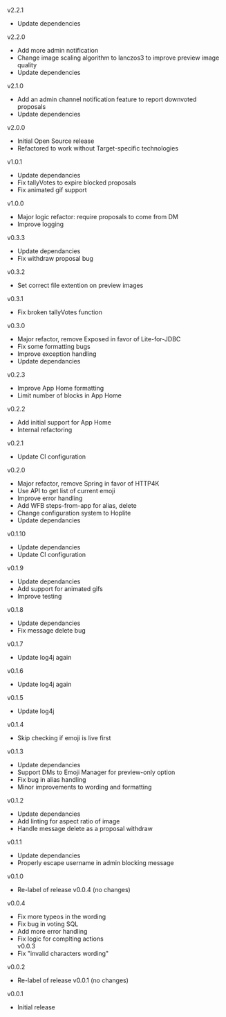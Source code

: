 v2.2.1
 - Update dependencies

v2.2.0
 - Add more admin notification
 - Change image scaling algorithm to lanczos3 to improve preview image quality
 - Update dependencies

v2.1.0
 - Add an admin channel notification feature to report downvoted proposals
 - Update dependencies

v2.0.0
 - Initial Open Source release
 - Refactored to work without Target-specific technologies

v1.0.1
 - Update dependancies
 - Fix tallyVotes to expire blocked proposals
 - Fix animated gif support  

v1.0.0
 - Major logic refactor: require proposals to come from DM
 - Improve logging

v0.3.3
 - Update dependancies
 - Fix withdraw proposal bug

v0.3.2
 - Set correct file extention on preview images

v0.3.1
 - Fix broken tallyVotes function

v0.3.0
 - Major refactor, remove Exposed in favor of Lite-for-JDBC
 - Fix some formatting bugs
 - Improve exception handling
 - Update dependancies
 

v0.2.3
 - Improve App Home formatting
 - Limit number of blocks in App Home

v0.2.2
 - Add initial support for App Home
 - Internal refactoring

v0.2.1
 - Update CI configuration

v0.2.0
 - Major refactor, remove Spring in favor of HTTP4K
 - Use API to get list of current emoji
 - Improve error handling
 - Add WFB steps-from-app for alias, delete
 - Change configuration system to Hoplite
 - Update dependancies

v0.1.10
 - Update dependancies
 - Update CI configuration

v0.1.9
 - Update dependancies
 - Add support for animated gifs
 - Improve testing

v0.1.8
 - Update dependancies
 - Fix message delete bug
 

v0.1.7
 - Update log4j again

v0.1.6
 - Update log4j again

v0.1.5
 - Update log4j

v0.1.4
 - Skip checking if emoji is live first

v0.1.3
 - Update dependancies
 - Support DMs to Emoji Manager for preview-only option
 - Fix bug in alias handling
 - Minor improvements to wording and formatting

v0.1.2
 - Update dependancies
 - Add linting for aspect ratio of image
 - Handle message delete as a proposal withdraw

v0.1.1
 - Update dependancies
 - Properly escape username in admin blocking message

v0.1.0 
 - Re-label of release v0.0.4 (no changes)

v0.0.4
  - Fix more typeos in the wording
  - Fix bug in voting SQL
  - Add more error handling
  - Fix logic for complting actions   
v0.0.3
 - Fix "invalid characters wording"

v0.0.2
 - Re-label of release v0.0.1 (no changes)

v0.0.1
 - Initial release
